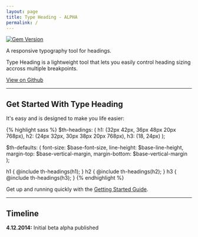 ```yaml
---
layout: page
title: Type Heading - ALPHA
permalink: /
---
```

[![Gem Version](https://badge.fury.io/rb/type-heading.svg)](http://badge.fury.io/rb/type-heading)

<p class="type-lede">A responsive typography tool for headings.</p>

Type Heading is a lightweight tool that lets you easily control heading sizing
accross multiple breakpoints.

<a href="https://github.com/ellioseven/type-heading" class="button">View on Github</a>

---

## Get Started With Type Heading

It's easy and is designed to make you life easier:

{% highlight sass %}
$th-headings: ( 
  h1: (32px 42px, 36px 48px 20px 768px),
  h2: (24px 32px, 30px 38px 20px 768px),
  h3: (18, 24px)
);

$th-defaults: (
  font-size: $base-font-size,
  line-height: $base-line-height,
  margin-top: $base-vertical-margin,
  margin-bottom: $base-vertical-margin
);

h1 { @include th-headings(h1); }
h2 { @include th-headings(h2); }
h3 { @include th-headings(h3); }
{% endhighlight %}

Get up and running quickly with the [Getting Started Guide]({site.url}/getting-started).

---

## Timeline

**4.12.2014:** Initial beta alpha published

